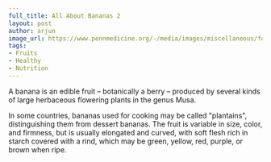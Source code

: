```yaml
---
full_title: All About Bananas 2
layout: post
author: arjun
image_url: https://www.pennmedicine.org/-/media/images/miscellaneous/food%20and%20drink/bananas_pink_background.ashx?mw=620&mh=408
tags: 
- Fruits
- Healthy
- Nutrition
---
```

A banana is an edible fruit – botanically a berry – produced by several kinds
of large herbaceous flowering plants in the genus Musa.

In some countries, bananas used for cooking may be called "plantains",
distinguishing them from dessert bananas. The fruit is variable in size, color,
and firmness, but is usually elongated and curved, with soft flesh rich in
starch covered with a rind, which may be green, yellow, red, purple, or brown
when ripe.